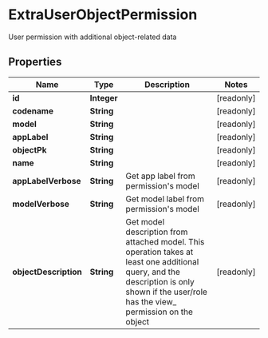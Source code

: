 

# ExtraUserObjectPermission

User permission with additional object-related data

## Properties

| Name | Type | Description | Notes |
|------------ | ------------- | ------------- | -------------|
|**id** | **Integer** |  |  [readonly] |
|**codename** | **String** |  |  [readonly] |
|**model** | **String** |  |  [readonly] |
|**appLabel** | **String** |  |  [readonly] |
|**objectPk** | **String** |  |  [readonly] |
|**name** | **String** |  |  [readonly] |
|**appLabelVerbose** | **String** | Get app label from permission&#39;s model |  [readonly] |
|**modelVerbose** | **String** | Get model label from permission&#39;s model |  [readonly] |
|**objectDescription** | **String** | Get model description from attached model. This operation takes at least one additional query, and the description is only shown if the user/role has the view_ permission on the object |  [readonly] |




